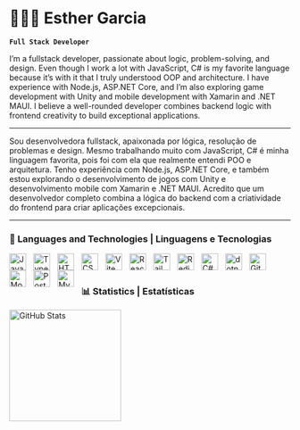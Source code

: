 # 👩🏻‍💻 Esther Garcia

**`Full Stack Developer`**

I’m a fullstack developer, passionate about logic, problem-solving, and design. Even though I work a lot with JavaScript, C# is my favorite language because it’s with it that I truly understood OOP and architecture. I have experience with Node.js, ASP.NET Core, and I’m also exploring game development with Unity and mobile development with Xamarin and .NET MAUI. I believe a well-rounded developer combines backend logic with frontend creativity to build exceptional applications.
<hr />
Sou desenvolvedora fullstack, apaixonada por lógica, resolução de problemas e design. Mesmo trabalhando muito com JavaScript, C# é minha linguagem favorita, pois foi com ela que realmente entendi POO e arquitetura. Tenho experiência com Node.js, ASP.NET Core, e também estou explorando o desenvolvimento de jogos com Unity e desenvolvimento mobile com Xamarin e .NET MAUI. Acredito que um desenvolvedor completo combina a lógica do backend com a criatividade do frontend para criar aplicações excepcionais.
<hr />

### 🤖 Languages ​​and Technologies | Linguagens e Tecnologias

<img 
    align="left" 
    alt="JavaScript" 
    title="JavaScript"
    width="30px" 
    style="padding-right: 10px;" 
    src="https://cdn.jsdelivr.net/gh/devicons/devicon@latest/icons/javascript/javascript-original.svg" 
/>
<img 
    align="left" 
    alt="TypeScript"
    title="TypeScript" 
    width="30px" 
    style="padding-right: 10px;" 
    src="https://cdn.jsdelivr.net/gh/devicons/devicon@latest/icons/typescript/typescript-original.svg" 
/>
<img 
    align="left" 
    alt="HTML"
    title="HTML" 
    width="30px" 
    style="padding-right: 10px;" 
    src="https://cdn.jsdelivr.net/gh/devicons/devicon@latest/icons/html5/html5-original.svg" 
/>
<img 
    align="left" 
    alt="CSS" 
    title="CSS"
    width="30px" 
    style="padding-right: 10px;" 
    src="https://cdn.jsdelivr.net/gh/devicons/devicon@latest/icons/css3/css3-original.svg" 
/>
<img 
    align="left" 
    alt="Vite"
    title="Vite" 
    width="30px" 
    style="padding-right: 10px;" 
    src="https://cdn.jsdelivr.net/gh/devicons/devicon@latest/icons/vitejs/vitejs-original.svg" 
/>
<img 
    align="left" 
    alt="React"
    title="React" 
    width="30px" 
    style="padding-right: 10px;" 
    src="https://cdn.jsdelivr.net/gh/devicons/devicon@latest/icons/react/react-original.svg" 
/>
<img 
    align="left" 
    alt="TailwindCSS"
    title="TailwindCSS" 
    width="30px" 
    style="padding-right: 10px;" 
    src="https://cdn.jsdelivr.net/gh/devicons/devicon@latest/icons/tailwindcss/tailwindcss-original.svg" 
/>
<img 
    align="left" 
    alt="Redis"
    title="Redis" 
    width="30px" 
    style="padding-right: 10px;" 
    src="https://cdn.jsdelivr.net/gh/devicons/devicon@latest/icons/redis/redis-original.svg" 
/>
<img 
    align="left" 
    alt="C#" 
    title="C#"
    width="30px" 
    style="padding-right: 10px;" 
    src="https://cdn.jsdelivr.net/gh/devicons/devicon@latest/icons/csharp/csharp-original.svg"
/>
<img 
    align="left" 
    alt="dotnet" 
    title="dotnet"
    width="30px" 
    style="padding-right: 10px;" 
    src="https://cdn.jsdelivr.net/gh/devicons/devicon@latest/icons/dotnetcore/dotnetcore-original.svg"
/>
<img 
    align="left" 
    alt="Git" 
    title="Git"
    width="30px" 
    style="padding-right: 10px;" 
    src="https://cdn.jsdelivr.net/gh/devicons/devicon@latest/icons/git/git-original.svg" 
/>
<img 
    align="left" 
    alt="MongoDB" 
    title="MongoDB"
    width="30px" 
    style="padding-right: 10px;" 
    src="https://cdn.jsdelivr.net/gh/devicons/devicon@latest/icons/mongodb/mongodb-original-wordmark.svg" 
/>
<img 
    align="left" 
    alt="PostGreSQL" 
    title="PostGreSQL"
    width="30px" 
    style="padding-right: 10px;" 
    src="https://cdn.jsdelivr.net/gh/devicons/devicon@latest/icons/postgresql/postgresql-original.svg" 
/>
<img 
    align="left" 
    alt="MySQL" 
    title="MySQL"
    width="30px" 
    style="padding-right: 10px;" 
    src="https://cdn.jsdelivr.net/gh/devicons/devicon@latest/icons/mysql/mysql-original-wordmark.svg" 
/>


<br/>
<br/>

### 📊 Statistics | Estatísticas

<p>

<img 
      align="left" 
      alt="GitHub Stats" 
      height="200" 
      src="https://github-readme-stats.vercel.app/api/top-langs/?username=algoritmona&layout=compact&theme=tokyonight"
  />

</p>
